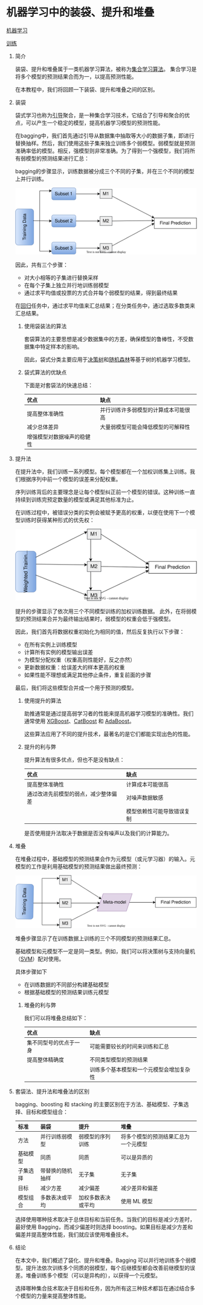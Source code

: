 # 机器学习中的装袋、提升和堆叠

[机器学习](https://www.baeldung.com/cs/category/ai/ml)

[训练](https://www.baeldung.com/cs/tag/training)

1. 简介

    装袋、提升和堆叠属于一类机器学习算法，被称为[集合学习算法](https://www.baeldung.com/cs/ensemble-learning#definition-of-ensemble-learning)。 集合学习是将多个模型的预测结果合而为一，以提高预测性能。

    在本教程中，我们将回顾一下装袋、提升和堆叠之间的区别。

2. 装袋

    袋式学习也称为[引导](https://en.wikipedia.org/wiki/Bootstrapping_(statistics))聚合，是一种集合学习技术，它结合了引导和聚合的优点，可以产生一个稳定的模型，提高机器学习模型的预测性能。

    在bagging中，我们首先通过引导从数据集中抽取等大小的数据子集，即进行替换抽样。然后，我们使用这些子集来独立训练多个弱模型。弱模型就是预测准确率低的模型。相反，强模型则非常准确。为了得到一个强模型，我们将所有弱模型的预测结果进行汇总：

    bagging的步骤显示，训练数据被分成三个不同的子集，并在三个不同的模型上并行训练。

    ![bagging的步骤](pic/img_64bd9575e6fc8.svg)

    因此，共有三个步骤：

    - 对大小相等的子集进行替换采样
    - 在每个子集上独立并行地训练弱模型
    - 通过求平均值或投票的方式合并每个弱模型的结果，得到最终结果

    在[回归](https://www.baeldung.com/cs/correlation-coefficient-vs-regression-model#regression)任务中，通过求平均值来汇总结果；在分类任务中，通过选取多数类来汇总结果。

    1. 使用袋装法的算法

        套袋算法的主要思想是减少数据集中的方差，确保模型的鲁棒性，不受数据集中特定样本的影响。

        因此，袋式分类主要应用于[决策树](https://www.baeldung.com/cs/decision-trees-vs-random-forests#decision-trees)和[随机森林](https://www.baeldung.com/cs/decision-trees-vs-random-forests#random-forests)等基于树的机器学习模型。

    2. 袋式算法的优缺点

        下面是对套袋法的快速总结：

        | 优点            | 缺点                 |
        |---------------|--------------------|
        | 提高整体准确性       | 并行训练许多弱模型的计算成本可能很高 |
        | 减少总体差异        | 大量弱模型可能会降低模型的可解释性  |
        | 增强模型对数据噪声的稳健性 |                    |

3. 提升法

    在提升法中，我们训练一系列模型。每个模型都在一个加权训练集上训练。我们根据序列中前一个模型的误差来分配权重。

    序列训练背后的主要理念是让每个模型纠正前一个模型的错误。这种训练一直持续到训练完预定数量的模型或满足其他标准为止。

    在训练过程中，被错误分类的实例会被赋予更高的权重，以便在使用下一个模型训练时获得某种形式的优先权：

    ![boosting步骤](pic/img_64bd9576a9485.svg)

    提升的步骤显示了依次用三个不同模型训练的加权训练数据。
    此外，在将弱模型的预测结果合并为最终输出结果时，弱模型的权重会低于强模型。

    因此，我们首先将数据权重初始化为相同的值，然后反复执行以下步骤：

    - 在所有实例上训练模型
    - 计算所有实例的模型输出误差
    - 为模型分配权重（权重高则性能好，反之亦然）
    - 更新数据权重：给误差大的样本更高的权重
    - 如果性能不理想或满足其他停止条件，重复前面的步骤

    最后，我们将这些模型合并成一个用于预测的模型。

    1. 使用提升的算法

        助推通常是通过提高弱学习者的性能来提高机器学习模型的准确性。我们通常使用 [XGBoost](https://arxiv.org/abs/1603.02754)、[CatBoost](https://arxiv.org/abs/1706.09516) 和 [AdaBoost](https://www.matec-conferences.org/articles/matecconf/abs/2017/53/matecconf_icmite2017_00222/matecconf_icmite2017_00222.html)。

        这些算法应用了不同的提升技术，最著名的是它们都能实现出色的性能。

    2. 提升的利与弊

        提升算法有很多优点，但也不是没有缺点：

        | 优点                 | 缺点            |
        |--------------------|---------------|
        | 提高整体准确性            | 计算成本可能很高      |
        | 通过改进先前模型的弱点，减少整体偏差 | 对噪声数据敏感       |
        |                    | 模型依赖性可能导致错误复制 |

        是否使用提升法取决于数据是否没有噪声以及我们的计算能力。

4. 堆叠

    在堆叠过程中，基础模型的预测结果会作为元模型（或元学习器）的输入。元模型的工作是利用基础模型的预测结果做出最终预测：

    ![Stacking](pic/img_64bd95775fcd9.svg)

    堆叠步骤显示了在训练数据上训练的三个不同模型的预测结果汇总。

    基础模型和元模型不一定是同一类型。例如，我们可以将决策树与支持向量机（[SVM](https://www.baeldung.com/cs/one-class-svm#support-vector-machines)）配对使用。

    具体步骤如下

    - 在训练数据的不同部分构建基础模型
    - 根据基础模型的预测结果训练元模型

    1. 堆叠的利与弊

        我们可以将堆叠总结如下：

        | 优点          | 缺点                   |
        |-------------|----------------------|
        | 集不同型号的优点于一身 | 可能需要较长的时间来训练和汇总      |
        | 提高整体精确度     | 不同类型模型的预测结果          |
        |             | 训练多个基本模型和一个元模型会增加复杂性 |

5. 套袋法、提升法和堆叠法的区别

    bagging、boosting 和 stacking 的主要区别在于方法、基础模型、子集选择、目标和模型组合：

    | 标准   | 装袋       | 提升        | 堆叠                 |
    |------|----------|-----------|--------------------|
    | 方法   | 并行训练弱模型  | 弱模型的序列训练  | 将多个模型的预测结果汇总为一个元模型 |
    | 基础模型 | 同质       | 同质        | 可以是异质的             |
    | 子集选择 | 带替换的随机抽样 | 无子集       | 无子集                |
    | 目标   | 减少方差     | 减少偏差      | 减少差异和偏差            |
    | 模型组合 | 多数表决或平均  | 加权多数表决或平均 | 使用 ML 模型           |

    选择使用哪种技术取决于总体目标和当前任务。当我们的目标是减少方差时，最好使用 Bagging，而减少偏差时则选择 boosting。如果目标是减少方差和偏差并提高整体性能，我们就应该使用堆叠技术。

6. 结论

    在本文中，我们概述了袋化、提升和堆叠。Bagging 可以并行地训练多个弱模型。提升法依次训练多个同质的弱模型，每个后继模型都会改善前继模型的误差。堆叠训练多个模型（可以是异构的），以获得一个元模型。

    选择哪种集合技术取决于目标和任务，因为所有这三种技术都旨在通过结合多个模型的力量来提高整体性能。
